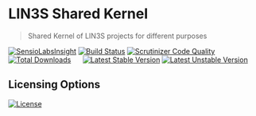 # LIN3S Shared Kernel
>Shared Kernel of LIN3S projects for different purposes

[![SensioLabsInsight](https://insight.sensiolabs.com/projects/681442d3-1c58-437e-aaaf-f185aa06a4eb/mini.png)](https://insight.sensiolabs.com/projects/681442d3-1c58-437e-aaaf-f185aa06a4eb)
[![Build Status](https://travis-ci.org/LIN3S/SharedKernel.svg?branch=master)](https://travis-ci.org/LIN3S/SharedKernel)
[![Scrutinizer Code Quality](https://scrutinizer-ci.com/g/LIN3S/SharedKernel/badges/quality-score.png?b=master)](https://scrutinizer-ci.com/g/LIN3S/SharedKernel/?branch=master)
[![Total Downloads](https://poser.pugx.org/lin3s/shared-kernel/downloads)](https://packagist.org/packages/lin3s/shared-kernel)
&nbsp;&nbsp;&nbsp;&nbsp;
[![Latest Stable Version](https://poser.pugx.org/lin3s/shared-kernel/v/stable.svg)](https://packagist.org/packages/lin3s/shared-kernel)
[![Latest Unstable Version](https://poser.pugx.org/lin3s/shared-kernel/v/unstable.svg)](https://packagist.org/packages/lin3s/shared-kernel)

## Licensing Options
[![License](https://poser.pugx.org/lin3s/shared-kernel/license.svg)](https://github.com/LIN3S/SharedKernel/blob/master/LICENSE)
